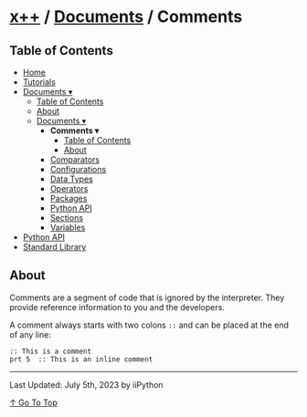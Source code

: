 # [x++](../../README.md) / [Documents](../documents.md) / Comments

## Table of Contents

- [Home](../../README.md)
- [Tutorials](../tutorials.md)
- [Documents ▾](../documents.md)
    - [Table of Contents](../documents.md#table-of-contents)
    - [About](../documents.md#about)
    - [Documents ▾](../documents.md#documents)
        - **Comments ▾**
            - [Table of Contents](#table-of-contents)
            - [About](#about)
        - [Comparators](./comparators.md)
        - [Configurations](./configurations.md)
        - [Data Types](./dataTypes.md)
        - [Operators](./operators.md)
        - [Packages](./packages.md)
        - [Python API](./pythonAPI.md)
        - [Sections](./sections.md)
        - [Variables](./variables.md)
- [Python API](../pythonAPI.md)
- [Standard Library](../standardLibrary.md)

## About

Comments are a segment of code that is ignored by the interpreter. They provide reference information to you and the developers.

A comment always starts with two colons `::` and can be placed at the end of any line:

```xpp
:: This is a comment
prt 5  :: This is an inline comment
```

---

Last Updated: July 5th, 2023 by iiPython

[↑ Go To Top](#x--documents--comments)